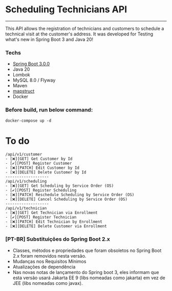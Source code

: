 # Scheduling Technicians API
------------------------
This API allows the registration of technicians and customers to schedule a technical
visit at the customer's address. It was developed for Testing what's new in Spring Boot 3 and Java 20!

### Techs
- [Spring Boot 3.0.0](https://github.com/spring-projects/spring-boot/wiki/Spring-Boot-3.0.0-M1-Release-Notes)
- Java 20
- Lombok
- MySQL 8.0 / Flyway
- Maven
- [mapstruct](https://mapstruct.org/)
- Docker

### Before build, run below command:
````shell
docker-compose up -d
````

# To do
```
/api/v1/customer
- [❌][GET] Get Customer by Id
- [✔️][POST] Register Customer
- [❌][PATCH] Edit Customer by Id
- [❌][DELETE] Delete Customer by Id
-------------------
/api/v1/scheduling
- [❌][GET] Get Scheduling by Service Order (OS)
- [✔️][POST] Register Scheduling
- [❌][PATCH] Reschedule Scheduling by Service Order (OS)
- [❌][DELETE] Cancel Scheduling by Service Order (OS)
-------------------
/api/v1/technician
- [❌][GET] Get Technician via Enrollment
- [✔️][POST] Register Technician
- [❌][PATCH] Edit Technician by Enrollment
- [❌][DELETE] Delete Customer via Enrollment

```

### [PT-BR] Substituições do Spring Boot 2.x
- Classes, métodos e propriedades que foram obsoletos no Spring Boot 2.x foram removidos nesta versão.
- Mudanças nos Requisitos Mínimos
- Atualizações de dependência
- Nas novas notas de lançamento do Spring boot 3, eles informam que esta versão usará Jakarta EE 9 (libs nomeadas como jakarta) em vez de JEE (libs nomeadas como javax).

